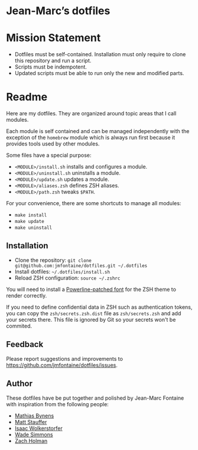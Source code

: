 # Jean-Marc’s dotfiles

# Mission Statement

- Dotfiles must be self-contained. Installation must only require to clone this repository and run a script.
- Scripts must be indempotent.
- Updated scripts must be able to run only the new and modified parts.

# Readme 

Here are my dotfiles. They are organized around topic areas that I call modules.

Each module is self contained and can be managed independently with the exception of the `homebrew` module which is always run first because it  provides tools used by other modules.

Some files have a special purpose:

* `<MODULE>/install.sh` installs and configures a module.
* `<MODULE>/uninstall.sh` uninstalls a module.
* `<MODULE>/update.sh` updates a module.
* `<MODULE>/aliases.zsh` defines ZSH aliases.
* `<MODULE>/path.zsh` tweaks `$PATH`.

For your convenience, there are some shortcuts to manage all modules:

* `make install`
* `make update`
* `make uninstall`

## Installation

* Clone the repository: `git clone git@github.com:jmfontaine/dotfiles.git ~/.dotfiles`
* Install dotfiles: `~/.dotfiles/install.sh`
* Reload ZSH configuration: `source ~/.zshrc`

You will need to install a [Powerline-patched font](https://github.com/bhilburn/powerlevel9k/wiki/Install-Instructions#step-2-install-powerline-fonts) for the ZSH theme to render correctly.

If you need to define confidential data in ZSH such as authentication tokens, you can copy the `zsh/secrets.zsh.dist` file as `zsh/secrets.zsh` and add your secrets there. This file is ignored by Git so your secrets won't be commited.

## Feedback

Please report suggestions and improvements to https://github.com/jmfontaine/dotfiles/issues.

## Author

These dotfiles have be put together and polished by Jean-Marc Fontaine with inspiration from the following people:

* [Mathias Bynens](https://github.com/mathiasbynens/dotfiles)
* [Matt Stauffer](https://github.com/mattstauffer/ohmyzsh-dotfiles)
* [Isaac Wolkerstorfer](https://gist.github.com/agnoster/3712874)
* [Wade Simmons](https://github.com/wadey/dotfiles)
* [Zach Holman](https://github.com/holman/dotfiles)
